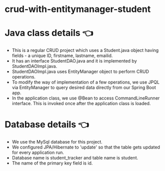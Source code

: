 # crud-with-entitymanager-student

# Java class details 👈
* This is a regular CRUD project which uses a Student.java object having fields - a unique ID, firstname, lastname, emailid.
* It has an interface StudentDAO.java and it is implemented by StudentDAOImpl.java.
* StudentDAOImpl.java uses EntityManager object to perform CRUD operations.
* To modify the way of implementation of a few operations, we use JPQL via EntityManager to query desired data directly from our Spring Boot app.
* In the application class, we use @Bean to access CommandLineRunner interface. This is invoked once after the application class is loaded.

# Database details 👈
* We use the MySql database for this project.
* We configured JPA/Hibernate to 'update' so that the table gets updated for every application run.
* Database name is student_tracker and table name is student.
* The name of the primary key field is id.
